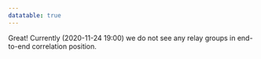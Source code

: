 ```yaml
---
datatable: true
---
```



Great! Currently (2020-11-24 19:00) we do not see any relay groups
in end-to-end correlation position.
